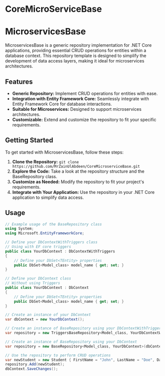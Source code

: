 # CoreMicroServiceBase
# MicroservicesBase

MicroservicesBase is a generic repository implementation for .NET Core applications, providing essential CRUD operations for entities within a database context. This repository template is designed to simplify the development of data access layers, making it ideal for microservices architectures.

## Features

- **Generic Repository:** Implement CRUD operations for entities with ease.
- **Integration with Entity Framework Core:** Seamlessly integrate with Entity Framework Core for database interactions.
- **Suitable for Microservices:** Designed to support microservices architectures.
- **Customizable:** Extend and customize the repository to fit your specific requirements.

## Getting Started

To get started with MicroservicesBase, follow these steps:

1. **Clone the Repository:** `git clone https://github.com/MrZainUlAbdeen/CoreMicroserviceBase.git`
2. **Explore the Code:** Take a look at the repository structure and the BaseRepository class.
3. **Customize as Needed:** Modify the repository to fit your project's requirements.
4. **Integrate with Your Application:** Use the repository in your .NET Core application to simplify data access.

## Usage

```csharp
// Example usage of the BaseRepository class
using System;
using Microsoft.EntityFrameworkCore;

// Define your DbContextWithTriggers class
// Using with EF core triggers
public class YourDbContext : DbContextWithTriggers
{
    // Define your DbSet<TEntity> properties
    public DbSet<Model_class> model_name { get; set; }
}

// Define your DbContext class
// Without using Triggers
public class YourDbContext : DbContext
{
    // Define your DbSet<TEntity> properties
    public DbSet<Model_class> model_name { get; set; }
}

// Create an instance of your DbContext
var dbContext = new YourDbContext();

// Create an instance of BaseRepository using your DbContextWithTriggers
var repository = new TriggersBaseRepository<Model_class, YourDbContextWithTriggers>(dbContext);

// Create an instance of BaseRepository using your DbContext
var repository = new BaseRepository<Model_class, YourDbContext>(dbContext);

// Use the repository to perform CRUD operations
var newStudent = new Student { FirstName = "John", LastName = "Doe", DateOfBirth = DateTime.Now };
repository.Add(newStudent);
dbContext.SaveChanges();

